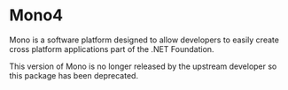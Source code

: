 # Mono4
Mono is a software platform designed to allow developers to easily create cross platform applications part of the .NET Foundation.

This version of Mono is no longer released by the upstream developer so this package has been deprecated.
